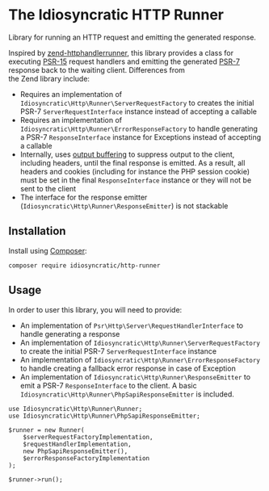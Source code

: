 # The Idiosyncratic HTTP Runner
Library for running an HTTP request and emitting the generated response.

Inspired by [zend-httphandlerrunner](https://docs.zendframework.com/zend-httphandlerrunner/), this library
provides a class for executing [PSR-15](https://www.php-fig.org/psr/psr-15) request handlers and emitting
the generated [PSR-7](https://www.php-fig.org/psr/psr-7) response back to the waiting client. Differences from  
the Zend library include:

- Requires an implementation of `Idiosyncratic\Http\Runner\ServerRequestFactory` to creates the initial PSR-7 `ServerRequestInterface` instance instead of accepting a callable
- Requires an implementation of `Idiosyncratic\Http\Runner\ErrorResponseFactory` to handle generating a PSR-7 `ResponseInterface` instance for Exceptions instead of accepting a callable
- Internally, uses [output buffering](https://www.php.net/manual/en/book.outcontrol.php) to suppress output to the client, including headers, until the final response is emitted. As a result, all headers and cookies (including for instance the PHP session cookie) must be set in the final `ResponseInterface` instance or they will not be sent to the client
- The interface for the response emitter (`Idiosyncratic\Http\Runner\ResponseEmitter`) is not stackable

## Installation
Install using [Composer](https://getcomposer.org):

```
composer require idiosyncratic/http-runner
```

## Usage
In order to user this library, you will need to provide:
- An implementation of `Psr\Http\Server\RequestHandlerInterface` to handle generating a response
- An implementation of `Idiosyncratic\Http\Runner\ServerRequestFactory` to create the initial PSR-7 `ServerRequestInterface` instance
- An implementation of `Idiosyncratic\Http\Runner\ErrorResponseFactory` to handle creating a fallback error response in case of Exception
- An implementation of `Idiosyncratic\Http\Runner\ResponseEmitter` to emit a PSR-7 `ResponseInterface` to the client. A basic `Idiosyncratic\Http\Runner\PhpSapiResponseEmitter` is included.

```
use Idiosyncratic\Http\Runner\Runner;
use Idiosyncratic\Http\Runner\PhpSapiResponseEmitter;

$runner = new Runner(
    $serverRequestFactoryImplementation,
    $requestHandlerImplementation,
    new PhpSapiResponseEmitter(),
    $errorResponseFactoryImplementation
);

$runner->run();
```

